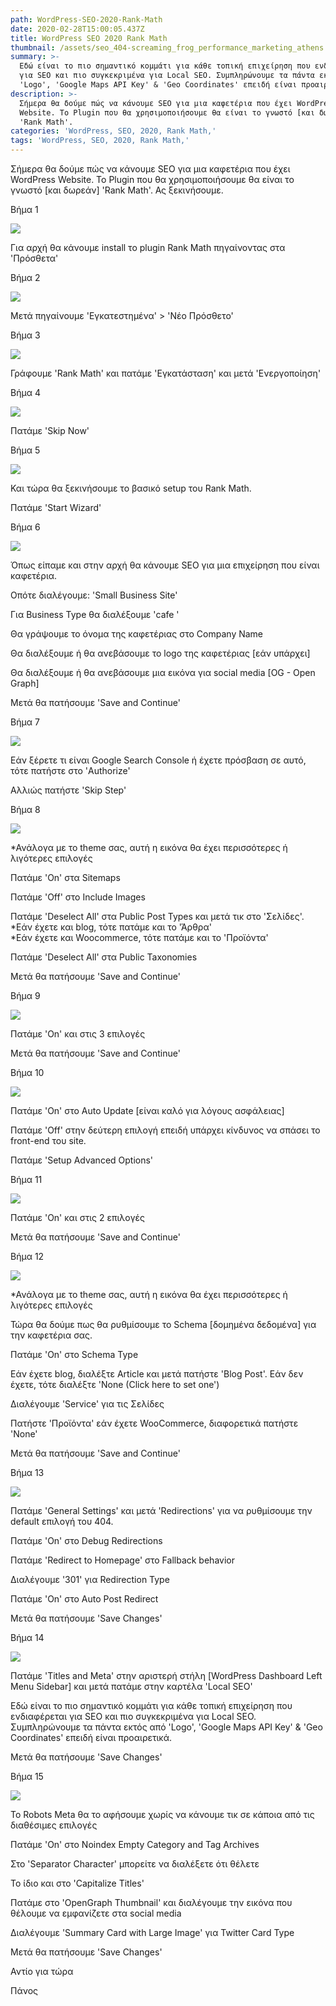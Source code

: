 ```yaml
---
path: WordPress-SEO-2020-Rank-Math
date: 2020-02-28T15:00:05.437Z
title: WordPress SEO 2020 Rank Math
thumbnail: /assets/seo_404-screaming_frog_performance_marketing_athens.png
summary: >-
  Εδώ είναι το πιο σημαντικό κομμάτι για κάθε τοπική επιχείρηση που ενδιαφέρεται
  για SEO και πιο συγκεκριμένα για Local SEO. Συμπληρώνουμε τα πάντα εκτός από
  'Logo', 'Google Maps API Key' & 'Geo Coordinates' επειδή είναι προαιρετικά. 
description: >-
  Σήμερα θα δούμε πώς να κάνουμε SEO για μια καφετέρια που έχει WordPress
  Website. Το Plugin που θα χρησιμοποιήσουμε θα είναι το γνωστό [και δωρεάν]
  'Rank Math'.
categories: 'WordPress, SEO, 2020, Rank Math,'
tags: 'WordPress, SEO, 2020, Rank Math,'
---
```

<script type="application/ld+json">
{
  "@context": "https://schema.org/", 
  "@type": "HowTo", 
  "name": "WordPress SEO 2020 Rank Math",
  "description": "Σήμερα θα δούμε πώς να κάνουμε SEO για μια καφετέρια που έχει WordPress Website. Το Plugin που θα χρησιμοποιήσουμε θα είναι το γνωστό [και δωρεάν] 'Rank Math'",
  "image": "https://optimistic-volhard-c69d07.netlify.com/assets/WordPress_SEO_2020_Rank_Math_Greek_2020.02.22-19_45_51.png",
  "totalTime": "PT20M",
  "estimatedCost": {
    "@type": "MonetaryAmount",
    "currency": "EUR",
    "value": "0"
  },
  "supply": {
    "@type": "HowToSupply",
    "name": "WordPress"
  },
  "tool": {
    "@type": "HowToTool",
    "name": "Rank Math"
  },
  "step": [{
    "@type": "HowToStep",
    "text": "Για αρχή θα κάνουμε install το plugin Rank Math πηγαίνοντας στα ‘Πρόσθετα’",
    "image": "https://optimistic-volhard-c69d07.netlify.com/assets/WordPress_SEO_2020_Rank_Math_Greek_2020.02.22-19_45_51.png",
    "name": "Βημα 1",
    "url": "https://optimistic-volhard-c69d07.netlify.com/wordpress-seo-2020-rank-math/"
  },{
    "@type": "HowToStep",
    "text": "Μετά πηγαίνουμε ‘Εγκατεστημένα’ > ‘Νέο Πρόσθετο’",
    "image": "https://optimistic-volhard-c69d07.netlify.com/assets/WordPress_SEO_2020_Rank_Math_Greek_2020.02.22-19_48_19.png",
    "name": "Βήμα 2",
    "url": "https://optimistic-volhard-c69d07.netlify.com/wordpress-seo-2020-rank-math/"
  },{
    "@type": "HowToStep",
    "text": "Γράφουμε ‘Rank Math’ και πατάμε ‘Εγκατάσταση’ και μετά ‘Ενεργοποίηση’",
    "image": "https://optimistic-volhard-c69d07.netlify.com/assets/WordPress_SEO_2020_Rank_Math_Greek_2020.02.22-19_49_05.png",
    "name": "Βήμα 3",
    "url": "https://optimistic-volhard-c69d07.netlify.com/wordpress-seo-2020-rank-math/"
  },{
    "@type": "HowToStep",
    "text": "Πατάμε ‘Skip Now’",
    "image": "https://optimistic-volhard-c69d07.netlify.com/assets/WordPress_SEO_2020_Rank_Math_Greek_2020.02.22-19_52_25.png",
    "name": "Βήμα 4",
    "url": "https://optimistic-volhard-c69d07.netlify.com/wordpress-seo-2020-rank-math/"
  },{
    "@type": "HowToStep",
    "text": "Και τώρα θα ξεκινήσουμε το βασικό setup του Rank Math",
    "image": "https://optimistic-volhard-c69d07.netlify.com/assets/WordPress_SEO_2020_Rank_Math_Greek_2020.02.22-19_53_12.png",
    "name": "Βήμα 5",
    "url": "https://optimistic-volhard-c69d07.netlify.com/wordpress-seo-2020-rank-math/"
  },{
    "@type": "HowToStep",
    "text": "Όπως είπαμε και στην αρχή θα κάνουμε SEO για μια επιχείρηση που είναι καφετέρια.

Οπότε διαλέγουμε: ‘Small Business Site’

Για Business Type θα διαλέξουμε ‘cafe ’

Θα γράψουμε το όνομα της καφετέριας στο Company Name

Θα διαλέξουμε ή θα ανεβάσουμε το logo της καφετέριας [εάν υπάρχει]

Θα διαλέξουμε ή θα ανεβάσουμε μια εικόνα για social media [OG - Open Graph]

Μετά θα πατήσουμε ‘Save and Continue’",
    "image": "https://optimistic-volhard-c69d07.netlify.com/assets/WordPress_SEO_2020_Rank_Math_Greek_2020.02.22-19_54_41.png",
    "name": "Βήμα 6",
    "url": "https://optimistic-volhard-c69d07.netlify.com/wordpress-seo-2020-rank-math/"
  },{
    "@type": "HowToStep",
    "text": "Εάν ξέρετε τι είναι Google Search Console ή έχετε πρόσβαση σε αυτό, τότε πατήστε στο ‘Authorize’

Αλλιώς πατήστε ‘Skip Step’",
    "image": "https://optimistic-volhard-c69d07.netlify.com/assets/WordPress_SEO_2020_Rank_Math_Greek_2020.02.22-19_55_37.png",
    "name": "Βήμα 7",
    "url": "https://optimistic-volhard-c69d07.netlify.com/wordpress-seo-2020-rank-math/"
  },{
    "@type": "HowToStep",
    "text": "*Ανάλογα με το theme σας, αυτή η εικόνα θα έχει περισσότερες ή λιγότερες επιλογές

Πατάμε ‘On’ στα Sitemaps

Πατάμε ‘Off’ στο Include Images

Πατάμε ‘Deselect All’ στα Public Post Types και μετά τικ στο ‘Σελίδες’.
*Εάν έχετε και blog, τότε πατάμε και το ‘Άρθρα’
*Εάν έχετε και Woocommerce, τότε πατάμε και το ‘Προϊόντα’

Πατάμε ‘Deselect All’ στα Public Taxonomies

Μετά θα πατήσουμε ‘Save and Continue’",
    "image": "https://optimistic-volhard-c69d07.netlify.com/assets/WordPress_SEO_2020_Rank_Math_Greek_2020.02.22-19_56_43.png",
    "name": "Βήμα 8",
    "url": "https://optimistic-volhard-c69d07.netlify.com/wordpress-seo-2020-rank-math/"
  },{
    "@type": "HowToStep",
    "text": "Πατάμε ‘On’ και στις 3 επιλογές

Μετά θα πατήσουμε ‘Save and Continue’",
    "image": "https://optimistic-volhard-c69d07.netlify.com/assets/WordPress_SEO_2020_Rank_Math_Greek_2020.02.22-19_59_06.png",
    "name": "Βήμα 9",
    "url": "https://optimistic-volhard-c69d07.netlify.com/wordpress-seo-2020-rank-math/"
  },{
    "@type": "HowToStep",
    "text": "Πατάμε ‘On’ στο Auto Update [είναι καλό για λόγους ασφάλειας]

Πατάμε ‘Off’ στην δεύτερη επιλογή επειδή υπάρχει κίνδυνος να σπάσει το front-end του site.

Πατάμε ‘Setup Advanced Options’",
    "image": "https://optimistic-volhard-c69d07.netlify.com/assets/WordPress_SEO_2020_Rank_Math_Greek_2020.02.22-20_00_22.png",
    "name": "Βήμα 10",
    "url": "https://optimistic-volhard-c69d07.netlify.com/wordpress-seo-2020-rank-math/"
  },{
    "@type": "HowToStep",
    "text": "Πατάμε ‘On’ και στις 2 επιλογές

Μετά θα πατήσουμε ‘Save and Continue’",
    "image": "https://optimistic-volhard-c69d07.netlify.com/assets/WordPress_SEO_2020_Rank_Math_Greek_2020.02.22-20_01_18.png",
    "name": "Βήμα 11",
    "url": "https://optimistic-volhard-c69d07.netlify.com/wordpress-seo-2020-rank-math/"
  },{
    "@type": "HowToStep",
    "text": "*Ανάλογα με το theme σας, αυτή η εικόνα θα έχει περισσότερες ή λιγότερες επιλογές

Τώρα θα δούμε πως θα ρυθμίσουμε το Schema [δομημένα δεδομένα] για την καφετέρια σας.

Πατάμε ‘On’ στο Schema Type

Εάν έχετε blog, διαλέξτε Article και μετά πατήστε ‘Blog Post’. Εάν δεν έχετε, τότε διαλέξτε ‘None (Click here to set one’)

Διαλέγουμε ‘Service’ για τις Σελίδες

Πατήστε ‘Προϊόντα’ εάν έχετε WooCommerce, διαφορετικά πατήστε ‘None’

Μετά θα πατήσουμε ‘Save and Continue’",
    "image": "https://optimistic-volhard-c69d07.netlify.com/assets/WordPress_SEO_2020_Rank_Math_Greek_2020.02.22-20_02_56.png",
    "name": "Βήμα 12",
    "url": "https://optimistic-volhard-c69d07.netlify.com/wordpress-seo-2020-rank-math/"
  },{
    "@type": "HowToStep",
    "text": "Πατάμε ‘General Settings’ και μετά ‘Redirections’ για να ρυθμίσουμε την default επιλογή του 404.

Πατάμε ‘On’ στο Debug Redirections

Πατάμε ‘Redirect to Homepage’ στο Fallback behavior

Διαλέγουμε ‘301’ για Redirection Type

Πατάμε ‘On’ στο Auto Post Redirect

Μετά θα πατήσουμε ‘Save Changes’",
    "image": "https://optimistic-volhard-c69d07.netlify.com/assets/WordPress_SEO_2020_Rank_Math_Greek_2020.02.22-20_09_33.png",
    "name": "Βήμα 13",
    "url": "https://optimistic-volhard-c69d07.netlify.com/wordpress-seo-2020-rank-math/"
  },{
    "@type": "HowToStep",
    "text": "Πατάμε ‘Titles and Meta’ στην αριστερή στήλη [WordPress Dashboard Left Menu Sidebar] και μετά πατάμε στην καρτέλα ‘Local SEO’

Εδώ είναι πιο σημαντικό κομμάτι για κάθε τοπική επιχείρηση που ενδιαφέρεται για SEO και πιο συγκεκριμένα για Local SEO. Συμπληρώνουμε τα πάντα εκτός από ‘Logo’, ‘Google Maps API Key’ & ‘Geo Coordinates’ επειδή είναι προαιρετικά.

Μετά θα πατήσουμε ‘Save Changes’",
    "image": "https://optimistic-volhard-c69d07.netlify.com/assets/WordPress_SEO_2020_Rank_Math_Greek_2020.02.22-20_11_57.png",
    "name": "Βήμα 14",
    "url": "https://optimistic-volhard-c69d07.netlify.com/wordpress-seo-2020-rank-math/"
  },{
    "@type": "HowToStep",
    "text": "Το Robots Meta θα το αφήσουμε χωρίς να κάνουμε τικ σε κάποια από τις διαθέσιμες επιλογές

Πατάμε ‘On’ στο Noindex Empty Category and Tag Archives

Στο ‘Separator Character’ μπορείτε να διαλέξετε ότι θέλετε

Το ίδιο και στο ‘Capitalize Titles’

Πατάμε στο ‘OpenGraph Thumbnail’ και διαλέγουμε την εικόνα που θέλουμε να εμφανίζετε στα social media

Διαλέγουμε ‘Summary Card with Large Image’ για Twitter Card Type

Μετά θα πατήσουμε ‘Save Changes’",
    "image": "https://optimistic-volhard-c69d07.netlify.com/assets/WordPress_SEO_2020_Rank_Math_Greek_2020.02.22-20_14_24.png",
    "name": "Βήμα 15",
    "url": "https://optimistic-volhard-c69d07.netlify.com/wordpress-seo-2020-rank-math/"
  }]    
}
</script>

Σήμερα θα δούμε πώς να κάνουμε SEO για μια καφετέρια που έχει WordPress Website. Το Plugin που θα χρησιμοποιήσουμε θα είναι το γνωστό \[και δωρεάν] 'Rank Math'. Ας ξεκινήσουμε.

Βήμα 1

![](/assets/WordPress_SEO_2020_Rank_Math_Greek_2020.02.22-19_45_51.png)

Για αρχή θα κάνουμε install το plugin Rank Math πηγαίνοντας στα 'Πρόσθετα'

Βήμα 2

![](/assets/WordPress_SEO_2020_Rank_Math_Greek_2020.02.22-19_48_19.png)

Μετά πηγαίνουμε 'Εγκατεστημένα' > 'Νέο Πρόσθετο'

Βήμα 3

![](/assets/WordPress_SEO_2020_Rank_Math_Greek_2020.02.22-19_49_05.png)

Γράφουμε 'Rank Math' και πατάμε 'Εγκατάσταση' και μετά 'Ενεργοποίηση'

Βήμα 4

![](/assets/WordPress_SEO_2020_Rank_Math_Greek_2020.02.22-19_52_25.png)

Πατάμε 'Skip Now'

Βήμα 5

![](/assets/WordPress_SEO_2020_Rank_Math_Greek_2020.02.22-19_53_12.png)

Και τώρα θα ξεκινήσουμε το βασικό setup του Rank Math. 

Πατάμε 'Start Wizard'

Βήμα 6

![](/assets/WordPress_SEO_2020_Rank_Math_Greek_2020.02.22-19_54_41.png)

Όπως είπαμε και στην αρχή θα κάνουμε SEO για μια επιχείρηση που είναι καφετέρια.

Οπότε διαλέγουμε: 'Small Business Site' 

Για Business Type θα διαλέξουμε 'cafe '

Θα γράψουμε το όνομα της καφετέριας στο Company Name

Θα διαλέξουμε ή θα ανεβάσουμε το logo της καφετέριας \[εάν υπάρχει]

Θα διαλέξουμε ή θα ανεβάσουμε μια εικόνα για social media \[OG - Open Graph] 

Μετά θα πατήσουμε 'Save and Continue'



Βήμα 7

![](/assets/WordPress_SEO_2020_Rank_Math_Greek_2020.02.22-19_55_37.png)

Εάν ξέρετε τι είναι Google Search Console ή έχετε πρόσβαση σε αυτό, τότε πατήστε στο 'Authorize'

Αλλιώς πατήστε 'Skip Step'



Βήμα 8

![](/assets/WordPress_SEO_2020_Rank_Math_Greek_2020.02.22-19_56_43.png)

\*Ανάλογα με το theme σας, αυτή η εικόνα θα έχει περισσότερες ή λιγότερες επιλογές

Πατάμε 'On' στα Sitemaps

Πατάμε 'Off' στο Include Images

Πατάμε 'Deselect All' στα Public Post Types και μετά τικ στο 'Σελίδες'. \
*Εάν έχετε και blog, τότε πατάμε και το 'Άρθρα'\
*Εάν έχετε και Woocommerce, τότε πατάμε και το 'Προϊόντα'

Πατάμε 'Deselect All' στα Public Taxonomies

Μετά θα πατήσουμε 'Save and Continue'



Βήμα 9

![](/assets/WordPress_SEO_2020_Rank_Math_Greek_2020.02.22-19_59_06.png)

Πατάμε 'On' και στις 3 επιλογές

Μετά θα πατήσουμε 'Save and Continue'



Βήμα 10

![](/assets/WordPress_SEO_2020_Rank_Math_Greek_2020.02.22-20_00_22.png)

Πατάμε 'On' στο Auto Update \[είναι καλό για λόγους ασφάλειας]

Πατάμε 'Off' στην δεύτερη επιλογή επειδή υπάρχει κίνδυνος να σπάσει το front-end του site.

Πατάμε 'Setup Advanced Options'



Βήμα 11

![](/assets/WordPress_SEO_2020_Rank_Math_Greek_2020.02.22-20_01_18.png)

Πατάμε 'On' και στις 2 επιλογές

Μετά θα πατήσουμε 'Save and Continue'



Βήμα 12

![](/assets/WordPress_SEO_2020_Rank_Math_Greek_2020.02.22-20_02_56.png)

\*Ανάλογα με το theme σας, αυτή η εικόνα θα έχει περισσότερες ή λιγότερες επιλογές

Τώρα θα δούμε πως θα ρυθμίσουμε το Schema \[δομημένα δεδομένα] για την καφετέρια σας.

Πατάμε 'On' στο Schema Type

Εάν έχετε blog, διαλέξτε Article και μετά πατήστε 'Blog Post'. Εάν δεν έχετε, τότε διαλέξτε 'None (Click here to set one')

Διαλέγουμε 'Service' για τις Σελίδες

Πατήστε 'Προϊόντα' εάν έχετε WooCommerce, διαφορετικά πατήστε 'None'



Μετά θα πατήσουμε 'Save and Continue'







Βήμα 13

![](/assets/WordPress_SEO_2020_Rank_Math_Greek_2020.02.22-20_09_33.png)

Πατάμε 'General Settings' και μετά 'Redirections' για να ρυθμίσουμε την default επιλογή του 404.

Πατάμε 'On' στο Debug Redirections

Πατάμε 'Redirect to Homepage' στο Fallback behavior 

Διαλέγουμε '301' για Redirection Type

Πατάμε 'On' στο Auto Post Redirect

Μετά θα πατήσουμε 'Save Changes'



Βήμα 14

![](/assets/WordPress_SEO_2020_Rank_Math_Greek_2020.02.22-20_11_57.png)



Πατάμε 'Titles and Meta' στην αριστερή στήλη \[WordPress Dashboard Left Menu Sidebar] και μετά πατάμε στην καρτέλα 'Local SEO'

Εδώ είναι το πιο σημαντικό κομμάτι για κάθε τοπική επιχείρηση που ενδιαφέρεται για SEO και πιο συγκεκριμένα για Local SEO. Συμπληρώνουμε τα πάντα εκτός από 'Logo', 'Google Maps API Key' & 'Geo Coordinates' επειδή είναι προαιρετικά. 



Μετά θα πατήσουμε 'Save Changes'



Βήμα 15

![](/assets/WordPress_SEO_2020_Rank_Math_Greek_2020.02.22-20_14_24.png)



Το Robots Meta θα το αφήσουμε χωρίς να κάνουμε τικ σε κάποια από τις διαθέσιμες επιλογές

Πατάμε 'On' στο Noindex Empty Category and Tag Archives

Στο 'Separator Character' μπορείτε να διαλέξετε ότι θέλετε

Το ίδιο και στο 'Capitalize Titles'

Πατάμε στο 'OpenGraph Thumbnail' και διαλέγουμε την εικόνα που θέλουμε να εμφανίζετε στα social media 

Διαλέγουμε 'Summary Card with Large Image' για Twitter Card Type



Μετά θα πατήσουμε 'Save Changes'





  
  



  

Αντίο για τώρα 

Πάνος
